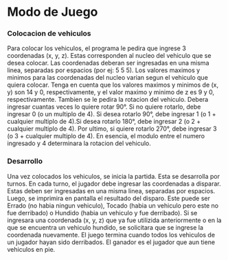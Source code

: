 # Modo de Juego #

### Colocacion de vehiculos
Para colocar los vehiculos, el programa le pedira que ingrese 3 coordenadas (x, y, z). Estas corresponden al nucleo del vehiculo que se desea colocar. Las coordenadas deberan ser
ingresadas en una misma linea, separadas por espacios (por ej: 5 5 5). Los valores maximos y minimos para las coordenadas del nucleo varian segun el vehiculo que quiera colocar.
Tenga en cuenta que los valores maximos y minimos de (x, y) son 14 y 0, respectivamente, y el valor maximo y minimo de z es 9 y 0, respectivamente.
Tambien se le pedira la rotacion del vehiculo. Debera ingresar cuantas veces lo quiere rotar 90°. Si no quiere rotarlo, debe ingresar 0 (o un multiplo de 4). Si desea rotarlo 90°,
debe ingresar 1 (o 1 + cualquier multiplo de 4).Si desea rotarlo 180°, debe ingresar 2 (o 2 + cualquier multiplo de 4). Por ultimo, si quiere rotarlo 270°, debe ingresar 3 (o 3 + cualquier
multiplo de 4). En esencia, el modulo entre el numero ingresado y 4 determinara la rotacion del vehiculo.

### Desarrollo
Una vez colocados los vehiculos, se inicia la partida. Esta se desarrolla por turnos. En cada turno, el jugador debe ingresar las coordenadas a disparar. Estas deben ser ingresadas
en una misma linea, separadas por espacios. Luego, se imprimira en pantalla el resultado del disparo. Este puede ser Errado (no habia ningun vehiculo), Tocado (habia un vehiculo pero
este no fue derribado) o Hundido (habia un vehiculo y fue derribado). Si se ingresara una coordenada (x, y, z) que ya fue utilizida anteriormente o en la que se encuentra un vehiculo
hundido, se solicitara que se ingrese la coordenada nuevamente. El juego termina cuando todos los vehiculos de un jugador hayan sido derribados. El ganador es el jugador que aun tiene
vehiculos en pie.
